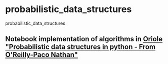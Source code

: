 # probabilistic_data_structures
probabilistic_data_structures

## Notebook implementation of algorithms in [Oriole "Probabilistic data structures in python - From O'Reilly-Paco Nathan"](https://www.safaribooksonline.com/oriole/probabilistic-data-structures-in-python)